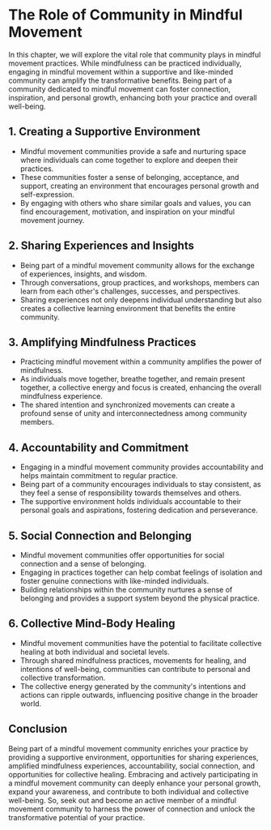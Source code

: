 The Role of Community in Mindful Movement
=====================================================

In this chapter, we will explore the vital role that community plays in mindful movement practices. While mindfulness can be practiced individually, engaging in mindful movement within a supportive and like-minded community can amplify the transformative benefits. Being part of a community dedicated to mindful movement can foster connection, inspiration, and personal growth, enhancing both your practice and overall well-being.

**1. Creating a Supportive Environment**
----------------------------------------

* Mindful movement communities provide a safe and nurturing space where individuals can come together to explore and deepen their practices.
* These communities foster a sense of belonging, acceptance, and support, creating an environment that encourages personal growth and self-expression.
* By engaging with others who share similar goals and values, you can find encouragement, motivation, and inspiration on your mindful movement journey.

**2. Sharing Experiences and Insights**
---------------------------------------

* Being part of a mindful movement community allows for the exchange of experiences, insights, and wisdom.
* Through conversations, group practices, and workshops, members can learn from each other's challenges, successes, and perspectives.
* Sharing experiences not only deepens individual understanding but also creates a collective learning environment that benefits the entire community.

**3. Amplifying Mindfulness Practices**
---------------------------------------

* Practicing mindful movement within a community amplifies the power of mindfulness.
* As individuals move together, breathe together, and remain present together, a collective energy and focus is created, enhancing the overall mindfulness experience.
* The shared intention and synchronized movements can create a profound sense of unity and interconnectedness among community members.

**4. Accountability and Commitment**
------------------------------------

* Engaging in a mindful movement community provides accountability and helps maintain commitment to regular practice.
* Being part of a community encourages individuals to stay consistent, as they feel a sense of responsibility towards themselves and others.
* The supportive environment holds individuals accountable to their personal goals and aspirations, fostering dedication and perseverance.

**5. Social Connection and Belonging**
--------------------------------------

* Mindful movement communities offer opportunities for social connection and a sense of belonging.
* Engaging in practices together can help combat feelings of isolation and foster genuine connections with like-minded individuals.
* Building relationships within the community nurtures a sense of belonging and provides a support system beyond the physical practice.

**6. Collective Mind-Body Healing**
-----------------------------------

* Mindful movement communities have the potential to facilitate collective healing at both individual and societal levels.
* Through shared mindfulness practices, movements for healing, and intentions of well-being, communities can contribute to personal and collective transformation.
* The collective energy generated by the community's intentions and actions can ripple outwards, influencing positive change in the broader world.

**Conclusion**
--------------

Being part of a mindful movement community enriches your practice by providing a supportive environment, opportunities for sharing experiences, amplified mindfulness experiences, accountability, social connection, and opportunities for collective healing. Embracing and actively participating in a mindful movement community can deeply enhance your personal growth, expand your awareness, and contribute to both individual and collective well-being. So, seek out and become an active member of a mindful movement community to harness the power of connection and unlock the transformative potential of your practice.
